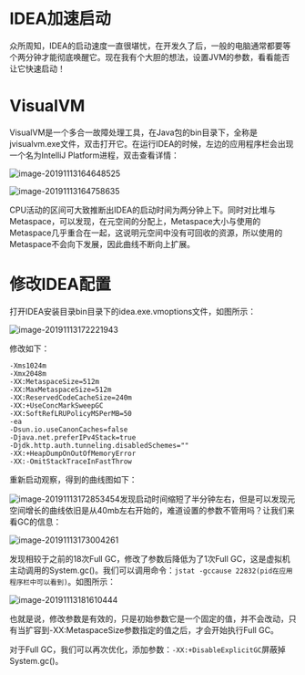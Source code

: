 # IDEA加速启动

众所周知，IDEA的启动速度一直很堪忧，在开发久了后，一般的电脑通常都要等个两分钟才能彻底唤醒它。现在我有个大胆的想法，设置JVM的参数，看看能否让它快速启动！

# VisualVM

VisualVM是一个多合一故障处理工具，在Java包的bin目录下，全称是jvisualvm.exe文件，双击打开它。在运行IDEA的时候，左边的应用程序栏会出现一个名为IntelliJ Platform进程，双击查看详情：

![image-20191113164648525](IDEA调优.assets/image-20191113164648525.png)

![image-20191113164758635](IDEA调优.assets/image-20191113164758635.png)

CPU活动的区间可大致推断出IDEA的启动时间为两分钟上下。同时对比堆与Metaspace，可以发现，在元空间的分配上，Metaspace大小与使用的Metaspace几乎重合在一起，这说明元空间中没有可回收的资源，所以使用的Metaspace不会向下发展，因此曲线不断向上扩展。

# 修改IDEA配置

打开IDEA安装目录bin目录下的idea.exe.vmoptions文件，如图所示：

![image-20191113172221943](IDEA调优.assets/image-20191113172221943.png)

修改如下：

```
-Xms1024m
-Xmx2048m
-XX:MetaspaceSize=512m
-XX:MaxMetaspaceSize=512m
-XX:ReservedCodeCacheSize=240m
-XX:+UseConcMarkSweepGC
-XX:SoftRefLRUPolicyMSPerMB=50
-ea
-Dsun.io.useCanonCaches=false
-Djava.net.preferIPv4Stack=true
-Djdk.http.auth.tunneling.disabledSchemes=""
-XX:+HeapDumpOnOutOfMemoryError
-XX:-OmitStackTraceInFastThrow
```

重新启动观察，得到的曲线图如下：

![image-20191113172853454](IDEA调优.assets/image-20191113172853454.png)发现启动时间缩短了半分钟左右，但是可以发现元空间增长的曲线依旧是从40mb左右开始的，难道设置的参数不管用吗？让我们来看GC的信息：

![image-20191113173004261](IDEA调优.assets/image-20191113173004261.png)

发现相较于之前的18次Full GC，修改了参数后降低为了1次Full GC，这是虚拟机主动调用的System.gc()。我们可以调用命令：`jstat -gccause 22832(pid在应用程序栏中可以看到)`。如图所示：

![image-20191113181610444](IDEA调优.assets/image-20191113181610444.png)

也就是说，修改参数是有效的，只是初始参数它是一个固定的值，并不会改动，只有当扩容到-XX:MetaspaceSize参数指定的值之后，才会开始执行Full GC。

对于Full GC，我们可以再次优化，添加参数：`-XX:+DisableExplicitGC`屏蔽掉System.gc()。

